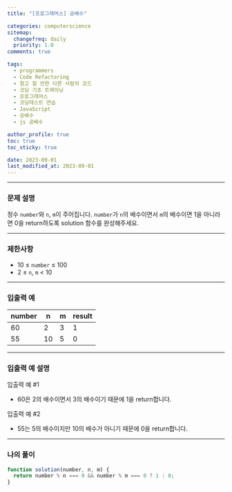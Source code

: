 ```yaml
---
title: "[프로그래머스] 공배수"

categories: computerscience
sitemap:
  changefreq: daily
  priority: 1.0
comments: true

tags:
  - programmers
  - Code Refactoring
  - 참고 할 만한 다른 사람의 코드
  - 코딩 기초 트레이닝
  - 프로그래머스
  - 코딩테스트 연습
  - JavaScript
  - 공배수
  - js 공배수

author_profile: true
toc: true
toc_sticky: true

date: 2023-09-01
last_modified_at: 2023-09-01
---
```


---

### 문제 설명

정수 `number`와 `n`, `m`이 주어집니다. `number`가 `n`의 배수이면서 `m`의 배수이면 1을 아니라면 0을 return하도록 solution 함수를 완성해주세요.

---

### 제한사항

- 10 ≤ `number` ≤ 100
- 2 ≤ `n`, `m` < 10

---

### 입출력 예

| number | n   | m   | result |
| ------ | --- | --- | ------ |
| 60     | 2   | 3   | 1      |
| 55     | 10  | 5   | 0      |

---

### 입출력 예 설명

입출력 예 #1

- 60은 2의 배수이면서 3의 배수이기 때문에 1을 return합니다.

입출력 예 #2

- 55는 5의 배수이지만 10의 배수가 아니기 때문에 0을 return합니다.

---

### 나의 풀이

```jsx
function solution(number, n, m) {
  return number % n === 0 && number % m === 0 ? 1 : 0;
}
```
